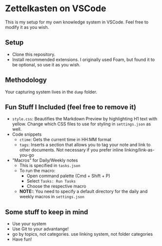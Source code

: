 # Zettelkasten on VSCode
This is my setup for my own knowledge system in VSCode. Feel free to modify it as you wish.

## Setup
- Clone this repository.
- Install recommended extensions. I originally used Foam, but found it to be optional, so use it as you wish.

## Methodology
Your capturing system lives in the `dump` folder.


## Fun Stuff I Included (feel free to remove it)
- `style.css`: Beautifies the Markdown Preview by highlighting H1 text with yellow. Change which CSS files to use for styling in `settings.json` as well.
- Code snippets
  - `ctime`: Gets the current time in HH:MM format
  - `tags`: Inserts a section that allows you to tag your note and link to other documents. Not necessary if you prefer inline linking/link-as-you-go
- "Macros" for Daily/Weekly notes
  - This is specified in `tasks.json`
  - To run the macro:
    - Open command palette (Cmd + Shift + P)
    - Select `Tasks: Run Tasks`
    - Choose the respective macro
  - **NOTE:**: You need to specify a default directory for the daily and weekly macros in `settings.json`

## Some stuff to keep in mind
- Use your system
- Use Git to your advantange!
- go by topics, not categories. use linking system, not folder categories
- Have fun!